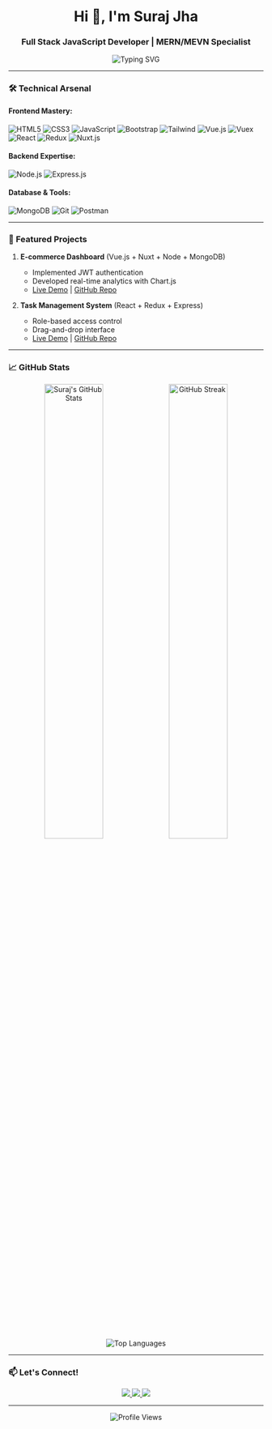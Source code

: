 <h1 align="center">Hi 👋, I'm Suraj Jha</h1>
<h3 align="center">Full Stack JavaScript Developer | MERN/MEVN Specialist</h3>

<p align="center">
  <img src="https://readme-typing-svg.herokuapp.com?font=Fira+Code&size=22&pause=1000&color=4FC08D&center=true&width=440&lines=Frontend+Architecture;Backend+Systems+Design;Vue+%7C+React+Expert;Node.js+%7C+Express+Developer;Database+Solutions" alt="Typing SVG" />
</p>

---

### 🛠️ Technical Arsenal

#### Frontend Mastery:
![HTML5](https://img.shields.io/badge/HTML5-E34F26?style=for-the-badge&logo=html5&logoColor=white)
![CSS3](https://img.shields.io/badge/CSS3-1572B6?style=for-the-badge&logo=css3&logoColor=white)
![JavaScript](https://img.shields.io/badge/JavaScript-F7DF1E?style=for-the-badge&logo=javascript&logoColor=black)
![Bootstrap](https://img.shields.io/badge/Bootstrap-563D7C?style=for-the-badge&logo=bootstrap&logoColor=white)
![Tailwind](https://img.shields.io/badge/Tailwind_CSS-38B2AC?style=for-the-badge&logo=tailwind-css&logoColor=white)
![Vue.js](https://img.shields.io/badge/Vue.js-35495E?style=for-the-badge&logo=vue.js&logoColor=4FC08D)
![Vuex](https://img.shields.io/badge/Vuex-35495E?style=for-the-badge&logo=vue.js&logoColor=4FC08D)
![React](https://img.shields.io/badge/React-20232A?style=for-the-badge&logo=react&logoColor=61DAFB)
![Redux](https://img.shields.io/badge/Redux-593D88?style=for-the-badge&logo=redux&logoColor=white)
![Nuxt.js](https://img.shields.io/badge/Nuxt.js-00C58E?style=for-the-badge&logo=nuxt.js&logoColor=white)

#### Backend Expertise:
![Node.js](https://img.shields.io/badge/Node.js-339933?style=for-the-badge&logo=nodedotjs&logoColor=white)
![Express.js](https://img.shields.io/badge/Express.js-000000?style=for-the-badge&logo=express&logoColor=white)

#### Database & Tools:
![MongoDB](https://img.shields.io/badge/MongoDB-4EA94B?style=for-the-badge&logo=mongodb&logoColor=white)
![Git](https://img.shields.io/badge/Git-F05032?style=for-the-badge&logo=git&logoColor=white)
![Postman](https://img.shields.io/badge/Postman-FF6C37?style=for-the-badge&logo=postman&logoColor=white)

---

### 🚀 Featured Projects

1. **E-commerce Dashboard** (Vue.js + Nuxt + Node + MongoDB)
   - Implemented JWT authentication
   - Developed real-time analytics with Chart.js
   - [Live Demo](#) | [GitHub Repo](#)

2. **Task Management System** (React + Redux + Express)
   - Role-based access control
   - Drag-and-drop interface
   - [Live Demo](#) | [GitHub Repo](#)

---

### 📈 GitHub Stats

<p align="center">
  <img src="https://github-readme-stats.vercel.app/api?username=surajjha08&show_icons=true&theme=radical" alt="Suraj's GitHub Stats" width="48%"/>
  <img src="https://github-readme-streak-stats.herokuapp.com/?user=surajjha08&theme=radical" alt="GitHub Streak" width="48%"/>
</p>

<p align="center">
  <img src="https://github-readme-stats.vercel.app/api/top-langs/?username=surajjha08&layout=compact&theme=radical&hide=php" alt="Top Languages"/>
</p>

---

### 📫 Let's Connect!

<p align="center">
  <a href="https://www.linkedin.com/in/surajjha08/">
    <img src="https://img.shields.io/badge/LinkedIn-0077B5?style=for-the-badge&logo=linkedin&logoColor=white"/>
  </a>
  <a href="mailto:jhasuraj26748@gmail.com">
    <img src="https://img.shields.io/badge/Gmail-D14836?style=for-the-badge&logo=gmail&logoColor=white"/>
  </a>
  <a href="tel:+918766297212">
    <img src="https://img.shields.io/badge/Phone-25D366?style=for-the-badge&logo=whatsapp&logoColor=white"/>
  </a>
</p>

---

<p align="center">
  <img src="https://komarev.com/ghpvc/?username=surajjha08&label=Profile+Views&color=blue&style=flat" alt="Profile Views"/>
</p>

